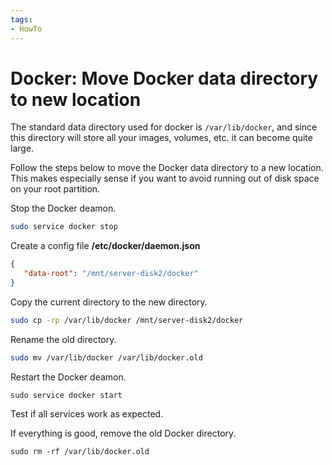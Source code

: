 ```yaml
---
tags:
- HowTo
---
```

# Docker: Move Docker data directory to new location

The standard data directory used for docker is `/var/lib/docker`, and since this directory will store all your images, volumes, etc. it can become quite large.

Follow the steps below to move the Docker data directory to a new location. This makes especially sense if you want to avoid running out of disk space on your root partition.

Stop the Docker deamon.

```bash
sudo service docker stop
```

Create a config file **/etc/docker/daemon.json**

```json
{ 
   "data-root": "/mnt/server-disk2/docker" 
}
```

Copy the current directory to the new directory.

```bash
sudo cp -rp /var/lib/docker /mnt/server-disk2/docker
```

Rename the old directory.

```bash
sudo mv /var/lib/docker /var/lib/docker.old
```

Restart the Docker deamon.

```
sudo service docker start
```

Test if all services work as expected.

If everything is good, remove the old Docker directory.

```
sudo rm -rf /var/lib/docker.old
```